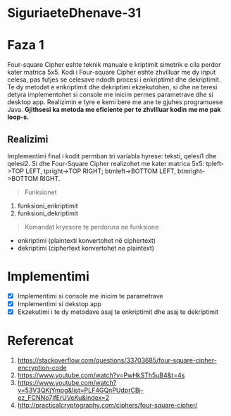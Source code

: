 # SiguriaeteDhenave-31

# Faza 1
Four-square Cipher eshte teknik manuale e kriptimit simetrik e cila perdor kater matrica 5x5.
Kodi i Four-square Cipher eshte zhvilluar me dy input celesa, pas futjes se celesave ndodh procesi i enkriptimit dhe dekriptimit.
Te dy metodat e enkriptimit dhe dekriptimi ekzekutohen, si dhe ne teresi detyra implementohet si console me inicim permes parametrave dhe si desktop app. Realizimin e tyre e kemi bere me ane te gjuhes programuese Java.
**Gjithsesi ka metoda me eficiente per te zhvilluar kodin me me pak loop-s.**

## Realizimi
Implementimi final i kodit permban tri variabla hyrese: teksti, qelesi1 dhe qelesi2. Si dhe Four-Square Cipher realizohet me kater matrica 5x5: tpleft->TOP LEFT, tpright->TOP RIGHT; btmleft->BOTTOM LEFT, btmright->BOTTOM RIGHT.



> Funksionet
1. funksioni_enkriptimit
2. funksioni_dekriptimit

> Komandat kryesore te perdorura ne funksione
- enkriptimi (plaintexti konvertohet në ciphertext)
- dekriptimi (ciphertext konvertohet ne plaintext)





# Implementimi
- [x] Implementimi si console me inicim te parametrave
- [x] Implementimi si dekstop app
- [x] Ekzekutimi i te dy metodave asaj te enkriptimit dhe asaj te dekriptimit

# Referencat
1. https://stackoverflow.com/questions/33703685/four-square-cipher-encryption-code
2. https://www.youtube.com/watch?v=PwHkSTh5uB4&t=4s
3. https://www.youtube.com/watch?v=53V3QKjYmpg&list=PLF4GQnPUdprCBj-ez_FCNNo7jfErUVeKu&index=2
4. http://practicalcryptography.com/ciphers/four-square-cipher/
 


